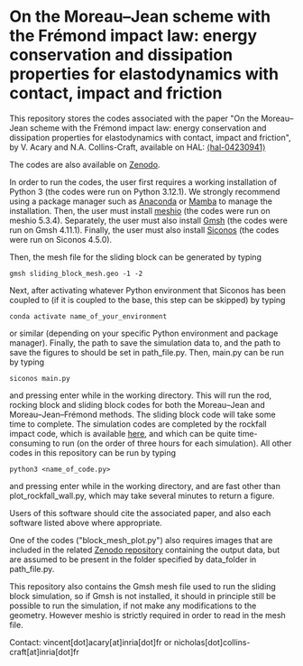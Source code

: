 # On the Moreau–Jean scheme with the Frémond impact law: energy conservation and dissipation properties for elastodynamics with contact, impact and friction
This repository stores the codes associated with the paper "On the Moreau–Jean scheme with the Frémond impact law: energy conservation and dissipation properties for elastodynamics with contact, impact and friction", by V. Acary and N.A. Collins-Craft, available on HAL: [⟨hal-04230941⟩](https://hal.science/hal-04230941)
 
The codes are also available on [Zenodo](https://doi.org/10.5281/zenodo.10949880).
 
In order to run the codes, the user first requires a working installation of Python 3 (the codes were run on Python 3.12.1). We strongly recommend using a package manager such as [Anaconda](https://www.anaconda.com/download) or [Mamba](https://mamba.readthedocs.io/en/latest/installation/mamba-installation.html) to manage the installation.
Then, the user must install [meshio](https://github.com/nschloe/meshio) (the codes were run on meshio 5.3.4).
Separately, the user must also install [Gmsh](https://gmsh.info/) (the codes were run on Gmsh 4.11.1).
Finally, the user must also install [Siconos](https://nonsmooth.gricad-pages.univ-grenoble-alpes.fr/siconos/) (the codes were run on Siconos 4.5.0).
 
Then, the mesh file for the sliding block can be generated by typing
```
gmsh sliding_block_mesh.geo -1 -2
```
Next, after activating whatever Python environment that Siconos has been coupled to (if it is coupled to the base, this step can be skipped) by typing
```
conda activate name_of_your_environment
```
or similar (depending on your specific Python environment and package manager). Finally, the path to save the simulation data to, and the path to save the figures to should be set in path_file.py. Then, main.py can be run by typing 
```
siconos main.py
```
and pressing enter while in the working directory. This will run the rod, rocking block and sliding block codes for both the Moreau–Jean and Moreau–Jean–Frémond methods. The sliding block code will take some time to complete. The simulation codes are completed by the rockfall impact code, which is available [here](https://archive.softwareheritage.org/swh:1:cnt:ade5eb54939407f058dbaaec28ff285b5e71ba86;origin=https://gricad-gitlab.univ-grenoble-alpes.fr/nonsmooth/siconos-tutorials;visit=swh:1:snp:a2682a0bb31f68fd424b93a489b7b171cbeb0340;anchor=swh:1:rev:a04ed23ceb61f4d4024ff75fe45aff7c65acbcdb;path=/examples/mechanics/Masonry/RockProtectionWall/rock_protection_wall.py), and which can be quite time-consuming to run (on the order of three hours for each simulation). All other codes in this repository can be run by typing 
```
python3 <name_of_code.py>
```
and pressing enter while in the working directory, and are fast other than plot_rockfall_wall.py, which may take several minutes to return a figure.
 
Users of this software should cite the associated paper, and also each software listed above where appropriate.
 
One of the codes ("block_mesh_plot.py") also requires images that are included in the related [Zenodo repository](https://doi.org/10.5281/zenodo.10949808) containing the output data, but are assumed to be present in the folder specified by data_folder in path_file.py.

This repository also contains the Gmsh mesh file used to run the sliding block simulation, so if Gmsh is not installed, it should in principle still be possible to run the simulation, if not make any modifications to the geometry. However meshio is strictly required in order to read in the mesh file.
 
Contact: vincent[dot]acary[at]inria[dot]fr or nicholas[dot]collins-craft[at]inria[dot]fr